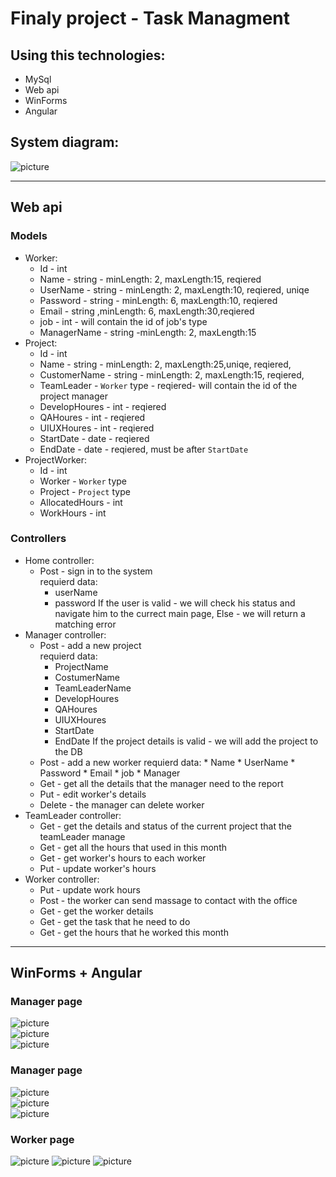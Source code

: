 # Finaly project - Task Managment

## Using this technologies:
* MySql
* Web api
* WinForms
* Angular

## System diagram:
![picture](step1.png)

***
## Web api
### Models
* Worker:
    * Id - int 
    * Name - string - minLength: 2, maxLength:15, reqiered
    * UserName - string - minLength: 2, maxLength:10, reqiered, uniqe
    * Password - string - minLength: 6, maxLength:10, reqiered
    * Email - string  ,minLength: 6, maxLength:30,reqiered
    * job - int - will contain the id of job's type
    * ManagerName - string -minLength: 2, maxLength:15   
* Project:
    * Id - int 
    * Name - string -  minLength: 2, maxLength:25,uniqe, reqiered,
    * CustomerName - string -  minLength: 2, maxLength:15, reqiered,
    * TeamLeader - `Worker` type - reqiered-  will contain the id of the project manager
    * DevelopHoures - int - reqiered
    * QAHoures - int - reqiered
    * UIUXHoures - int - reqiered
    * StartDate - date - reqiered 
    * EndDate - date - reqiered, must be after `StartDate`
* ProjectWorker:
    * Id - int 
    * Worker - `Worker` type
    * Project - `Project` type
    * AllocatedHours - int 
    * WorkHours - int

### Controllers
* Home controller:
    * Post - sign in to the system    
    requierd data: 
        * userName
        * password
    If the user is valid - we will check his status and navigate him to the currect main page, Else - we will return a matching error
* Manager controller:
    * Post - add a new project   
    requierd data: 
        * ProjectName
        * CostumerName
        * TeamLeaderName
        * DevelopHoures
        * QAHoures
        * UIUXHoures
        * StartDate 
        * EndDate 
    If the project details is valid - we will add the project to the DB
    * Post - add a new worker
    requierd data: 
          * Name
          * UserName 
          * Password 
          * Email 
          * job 
          * Manager 
    * Get - get all the details that the manager need to the report
    * Put - edit worker's details      
    * Delete - the manager can delete worker
* TeamLeader controller:
    * Get - get the details and status of the current project that the teamLeader manage
    * Get - get all the hours that used in this month 
    * Get - get worker's hours to each worker
    * Put - update worker's hours
* Worker controller:
    * Put - update work hours
    * Post - the worker can send massage to contact with the office
    * Get - get the worker details
    * Get - get the task that he need to do
    * Get - get the hours that he worked this month

***
## WinForms +  Angular
### Manager page
![picture](step2.png)   
![picture](step3.png)   
![picture](step4.png)  
### Manager page
![picture](step5.png)   
![picture](step6.png)  
![picture](step7.png) 
### Worker page  
![picture](step8.png) 
![picture](step9.png) 
![picture](step10.png) 

